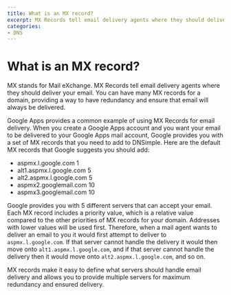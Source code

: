 ```yaml
---
title: What is an MX record?
excerpt: MX Records tell email delivery agents where they should deliver your email.
categories:
- DNS
---
```


# What is an MX record?

MX stands for Mail eXchange. MX Records tell email delivery agents where they should deliver your email. You can have many MX records for a domain, providing a way to have redundancy and ensure that email will always be delivered.

Google Apps provides a common example of using MX Records for email delivery. When you create a Google Apps account and you want your email to be delivered to your Google Apps mail account, Google provides you with a set of MX records that you need to add to DNSimple. Here are the default MX records that Google suggests you should add:

- aspmx.l.google.com 1
- alt1.aspmx.l.google.com 5
- alt2.aspmx.l.google.com 5
- aspmx2.googlemail.com 10
- aspmx3.googlemail.com 10

Google provides you with 5 different servers that can accept your email. Each MX record includes a priority value, which is a relative value compared to the other priorities of MX records for your domain. Addresses with lower values will be used first. Therefore, when a mail agent wants to deliver an email to you it would first attempt to deliver to `aspmx.l.google.com`. If that server cannot handle the delivery it would then move onto `alt1.aspmx.l.google.com`, and if that server cannot handle the delivery then it would move onto `alt2.aspmx.l.google.com`, and so on.

MX records make it easy to define what servers should handle email delivery and allows you to provide multiple servers for maximum redundancy and ensured delivery.
